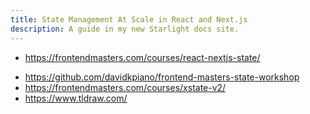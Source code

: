 ```yaml
---
title: State Management At Scale in React and Next.js
description: A guide in my new Starlight docs site.
---
```


- <https://frontendmasters.com/courses/react-nextjs-state/>

* <https://github.com/davidkpiano/frontend-masters-state-workshop>
* <https://frontendmasters.com/courses/xstate-v2/>
* <https://www.tldraw.com/>
